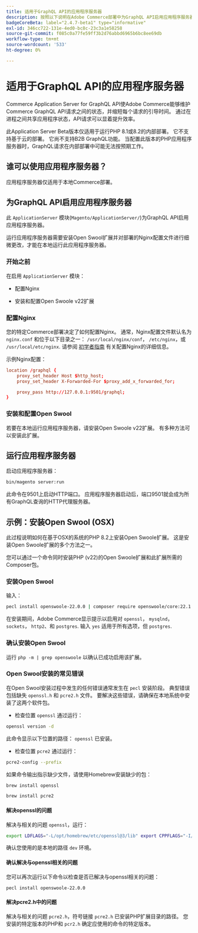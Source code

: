```yaml
---
title: 适用于GraphQL API的应用程序服务器
description: 按照以下说明在Adobe Commerce部署中为GraphQL API启用应用程序服务器。
badgeCoreBeta: label="2.4.7-beta1" type="informative"
exl-id: 346cc722-131e-4ed0-bc8c-23c3a1e58258
source-git-commit: f085c0a77fe59ff3b2d76abbd6965b6bc8ee69db
workflow-type: tm+mt
source-wordcount: '533'
ht-degree: 0%

---
```


# 适用于GraphQL API的应用程序服务器

Commerce Application Server for GraphQL API使Adobe Commerce能够维护Commerce GraphQL API请求之间的状态，并缩短每个请求的引导时间。 通过在进程之间共享应用程序状态，API请求可以显着提升效率。

此Application Server Beta版本仅适用于运行PHP 8.1或8.2的内部部署。 它不支持基于云的部署。 它尚不支持B2B GraphQL功能。 当配置此版本的PHP应用程序服务器时，GraphQL请求在内部部署中可能无法按预期工作。

## 谁可以使用应用程序服务器？

应用程序服务器仅适用于本地Commerce部署。

## 为GraphQL API启用应用程序服务器

此 `ApplicationServer` 模块(`Magento/ApplicationServer/`)为GraphQL API启用应用程序服务器。

运行应用程序服务器需要安装Open Swool扩展并对部署的Nginx配置文件进行细微更改，才能在本地运行此应用程序服务器。

### 开始之前

在启用 `ApplicationServer` 模块：

* 配置Nginx

* 安装和配置Open Swoole v22扩展

### 配置Nginx

您的特定Commerce部署决定了如何配置Nginx。 通常，Nginx配置文件默认名为 `nginx.conf` 和位于以下目录之一： `/usr/local/nginx/conf`， `/etc/nginx`，或 `/usr/local/etc/nginx`. 请参阅 [初学者指南](http://nginx.org/en/docs/beginners_guide.html) 有关配置Nginx的详细信息。

示例Nginx配置：

```conf
location /graphql {
    proxy_set_header Host $http_host;
    proxy_set_header X-Forwarded-For $proxy_add_x_forwarded_for;

    proxy_pass http://127.0.0.1:9501/graphql;
}
```

### 安装和配置Open Swool

若要在本地运行应用程序服务器，请安装Open Swoole v22扩展。 有多种方法可以安装此扩展。

## 运行应用程序服务器

启动应用程序服务器：

```bash
bin/magento server:run
```

此命令在9501上启动HTTP端口。 应用程序服务器启动后，端口9501就会成为所有GraphQL查询的HTTP代理服务器。

## 示例：安装Open Swool (OSX)

此过程说明如何在基于OSX的系统的PHP 8.2上安装Open Swoole扩展。 这是安装Open Swoole扩展的多个方法之一。

您可以通过一个命令同时安装PHP (v22)的Open Swoole扩展和此扩展所需的Composer包。

### 安装Open Swool

输入：

```bash
pecl install openswoole-22.0.0 | composer require openswoole/core:22.1.1
```

在安装期间，Adobe Commerce显示提示以启用对 `openssl`， `mysqlnd`， `sockets`， `http2`、和 `postgres`. 输入 `yes` 适用于所有选项，但 `postgres`.

### 确认安装Open Swool

运行 `php -m | grep openswoole` 以确认已成功启用该扩展。

### Open Swool安装的常见错误

在Open Swool安装过程中发生的任何错误通常发生在 `pecl` 安装阶段。 典型错误包括缺失 `openssl.h` 和 `pcre2.h` 文件。 要解决这些错误，请确保在本地系统中安装了这两个软件包。

* 检查位置 `openssl` 通过运行：

```bash
openssl version -d
```

此命令显示以下位置的路径： `openssl` 已安装。

* 检查位置 `pcre2` 通过运行：

```bash
pcre2-config --prefix 
```

如果命令输出指示缺少文件，请使用Homebrew安装缺少的包：

```bash
brew install openssl
```

```bash
brew install pcre2
```

#### 解决openssl的问题

解决与相关的问题 `openssl`，运行：

```bash
export LDFLAGS="-L/opt/homebrew/etc/openssl@3/lib" export CPPFLAGS="-I/opt/homebrew/etc/openssl@3/include"
```

确认您使用的是本地的路径 `dev` 环境。

#### 确认解决与openssl相关的问题

您可以再次运行以下命令以检查是否已解决与openssl相关的问题：

```bash
pecl install openswoole-22.0.0
```

#### 解决pcre2.h中的问题

解决与相关的问题 `pcre2.h`，符号链接 `pcre2.h` 已安装PHP扩展目录的路径。 您安装的特定版本的PHP和 `pcr2.h` 确定应使用的命令的特定版本。
